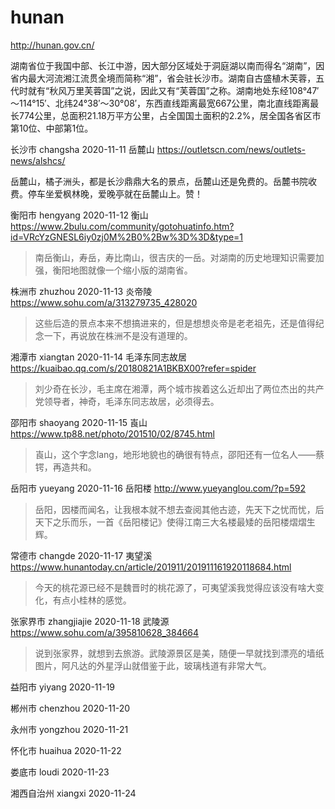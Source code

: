 # hunan

http://hunan.gov.cn/

湖南省位于我国中部、长江中游，因大部分区域处于洞庭湖以南而得名“湖南”，因省内最大河流湘江流贯全境而简称“湘”，省会驻长沙市。湖南自古盛植木芙蓉，五代时就有“秋风万里芙蓉国”之说，因此又有“芙蓉国”之称。湖南地处东经108°47′～114°15′、北纬24°38′～30°08′，东西直线距离最宽667公里，南北直线距离最长774公里，总面积21.18万平方公里，占全国国土面积的2.2%，居全国各省区市第10位、中部第1位。

长沙市 changsha 2020-11-11 岳麓山 https://outletscn.com/news/outlets-news/alshcs/

岳麓山，橘子洲头，都是长沙鼎鼎大名的景点，岳麓山还是免费的。岳麓书院收费。停车坐爱枫林晚，爱晚亭就在岳麓山上。赞！

衡阳市 hengyang 2020-11-12 衡山 https://www.2bulu.com/community/gotohuatinfo.htm?id=VRcYzGNESL6iy0zj0M%2B0%2Bw%3D%3D&type=1

> 南岳衡山，寿岳，寿比南山，很吉庆的一岳。对湖南的历史地理知识需要加强，衡阳地图就像一个缩小版的湖南省。

株洲市 zhuzhou 2020-11-13 炎帝陵 https://www.sohu.com/a/313279735_428020

> 这些后造的景点本来不想搞进来的，但是想想炎帝是老老祖先，还是值得纪念一下，再说放在株洲不是没有道理的。

湘潭市 xiangtan 2020-11-14 毛泽东同志故居 https://kuaibao.qq.com/s/20180821A1BKBX00?refer=spider

> 刘少奇在长沙，毛主席在湘潭，两个城市挨着这么近却出了两位杰出的共产党领导者，神奇，毛泽东同志故居，必须得去。

邵阳市 shaoyang 2020-11-15 崀山 https://www.tp88.net/photo/201510/02/8745.html

> 崀山，这个字念lang，地形地貌也的确很有特点，邵阳还有一位名人——蔡锷，再造共和。

岳阳市 yueyang 2020-11-16 岳阳楼 http://www.yueyanglou.com/?p=592

> 岳阳，因楼而闻名，让我根本就不想去查阅其他古迹，先天下之忧而忧，后天下之乐而乐，一首《岳阳楼记》使得江南三大名楼最矮的岳阳楼熠熠生辉。

常德市 changde 2020-11-17 夷望溪 https://www.hunantoday.cn/article/201911/201911161920118684.html

> 今天的桃花源已经不是魏晋时的桃花源了，可夷望溪我觉得应该没有啥大变化，有点小桂林的感觉。

张家界市 zhangjiajie 2020-11-18 武陵源 https://www.sohu.com/a/395810628_384664

> 说到张家界，就想到去旅游。武陵源景区是美，随便一早就找到漂亮的墙纸图片，阿凡达的外星浮山就借鉴于此，玻璃栈道有非常大气。

益阳市 yiyang 2020-11-19

郴州市 chenzhou 2020-11-20

永州市 yongzhou 2020-11-21

怀化市 huaihua 2020-11-22

娄底市 loudi 2020-11-23

湘西自治州 xiangxi 2020-11-24